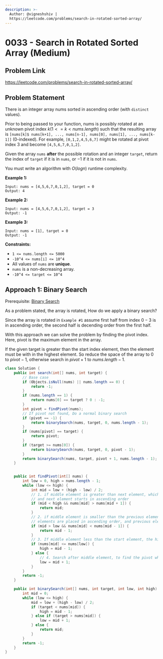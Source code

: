 ```yaml
---
description: >-
  Author: @vigneshshiv |
  https://leetcode.com/problems/search-in-rotated-sorted-array/
---
```


# 0033 - Search in Rotated Sorted Array (Medium)

## Problem Link

https://leetcode.com/problems/search-in-rotated-sorted-array/

## Problem Statement

There is an integer array nums sorted in ascending order (with `distinct` values).

Prior to being passed to your function, nums is possibly rotated at an unknown pivot index $k (1 <= k < nums.length)$ such that the resulting array is `[nums[k]$ nums[k+1], ..., nums[n-1], nums[0], nums[1], ..., nums[k-1]]` (0-indexed). For example, `[0,1,2,4,5,6,7]` might be rotated at pivot index $3$ and become `[4,5,6,7,0,1,2]`.

Given the array `nums` **after** the possible rotation and an integer `target`, return the index of `target` if it is in `nums`, or $-1$ if it is not in `nums`.

You must write an algorithm with $O(log n)$ runtime complexity.

**Example 1:**

```
Input: nums = [4,5,6,7,0,1,2], target = 0
Output: 4
```

**Example 2:**

```
Input: nums = [4,5,6,7,0,1,2], target = 3
Output: -1
```

**Example 3:**

```
Input: nums = [1], target = 0
Output: -1
```

**Constraints:**

* `1 <= nums.length <= 5000`
* `-10^4 <= nums[i] <= 10^4`
* All values of `nums` are **unique**.
* `nums` is a non-decreasing array.
* `-10^4 <= target <= 10^4`

## Approach 1: Binary Search

Prerequisite: [Binary Search](../../tutorials/basic-topics/binary-search)

As a problem stated, the array is rotated, How do we apply a binary search?

Since the array is rotated in `Example #1` assume first half from index $0-3$ is in ascending order, the second half is decending order from the first half. 

With this approach we can solve the problem by finding the pivot index. Here, pivot is the maximum element in the array. 

If the given target is greater than the start index element, then the element must be with in the highest element. So reduce the space of the array to $0$ to $pivot-1$, otherwise search in $pivot+1$ to $nums.length - 1$.

<Tabs>
<TabItem value="java" label="Java">
<SolutionAuthor name="@vigneshshiv"/>

```java
class Solution {
    public int search(int[] nums, int target) {
        // Base case
        if (Objects.isNull(nums) || nums.length == 0) {
            return -1;
        }
        if (nums.length == 1) {
            return nums[0] == target ? 0 : -1;
        }
        int pivot = findPivot(nums);
        // If pivot not found, Do a normal binary search
        if (pivot == -1) {
            return binarySearch(nums, target, 0, nums.length - 1);
        }
        if (nums[pivot] == target) {
            return pivot;
        }
        if (target >= nums[0]) {
            return binarySearch(nums, target, 0, pivot - 1);
        }
        return binarySearch(nums, target, pivot + 1, nums.length - 1);
    }
    

    public int findPivot(int[] nums) {
        int low = 0, high = nums.length - 1;
        while (low <= high) {
            int mid = low + (high - low) / 2;
            // 1. if middle element is greater than next element, which means middle element is the highest,
            // and next element starts in ascending order
            if (mid < high && nums[mid] > nums[mid + 1]) {
                return mid;
            }
            // 2. if middle element is smaller than the previous element, which means from middle element,
            // elements are placed in ascending order, and previous element is the highest
            if (mid > low && nums[mid] < nums[mid - 1]) {
                return mid - 1;
            }
            // 3. If middle element less than the start element, the highest element or arrays are the left side
            if (nums[mid] <= nums[low]) {
                high = mid - 1;
            } else {
                // 4. Search after middle element, to find the pivot which is the highest element
                low = mid + 1;
            }
        }
        return -1;
    }

    public int binarySearch(int[] nums, int target, int low, int high) {
        int mid = 0;
        while (low <= high) {
            mid = low + (high - low) / 2;
            if (target < nums[mid]) {
                high = mid - 1;
            } else if (target > nums[mid]) {
                low = mid + 1;
            } else {
                return mid;
            }
        }
        return -1;
    }
}
```
</TabItem>
</Tabs>


